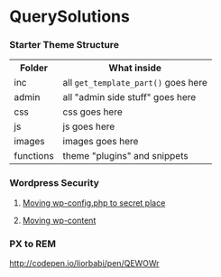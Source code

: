 # QuerySolutions

### Starter Theme Structure

<table>
  <tr>
    <th>Folder</th>
    <th>What inside</th>
  </tr>
  <tr>
    <td>inc</td>
    <td>all <code>get_template_part()</code> goes here</td>
  </tr>
  <tr>
    <td>admin</td>
    <td>all "admin side stuff" goes here</td>
  </tr>
  <tr>
    <td>css</td>
    <td>css goes here</td>
  </tr>
  <tr>
    <td>js</td>
    <td>js goes here</td>
  </tr>
  <tr>
    <td>images</td>
    <td>images goes here</td>
  </tr> 
  <tr>
    <td>functions</td>
    <td>theme "plugins" and snippets</td>
  </tr>   
</table>

### Wordpress Security

1) <a href="http://www.groovypost.com/howto/howto/improve-wordpress-securitty-wp-config-php-location/" target="_blank">Moving wp-config.php to secret place</a>

2) <a href="https://paulund.co.uk/move-wp-content-folder-to-different-location" target="_blank">Moving wp-content</a>

### PX to REM
http://codepen.io/liorbabi/pen/QEWOWr
